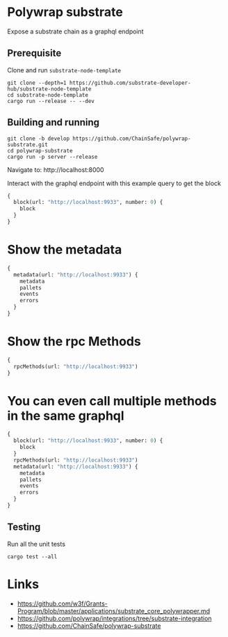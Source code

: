 
# Polywrap substrate

Expose a substrate chain as a graphql endpoint

## Prerequisite
Clone and run `substrate-node-template`

```shell
git clone --depth=1 https://github.com/substrate-developer-hub/substrate-node-template
cd substrate-node-template
cargo run --release -- --dev
```

## Building and running

```shell
git clone -b develop https://github.com/ChainSafe/polywrap-substrate.git
cd polywrap-substrate
cargo run -p server --release
```

Navigate to: http://localhost:8000

Interact with the graphql endpoint with this example query to get the block
```graphql
{
  block(url: "http://localhost:9933", number: 0) {
    block
  }
}
```
# Show the metadata

```graphql
{
  metadata(url: "http://localhost:9933") {
    metadata
    pallets
    events
    errors
  }
}
```

# Show the rpc Methods

```graphql
{
  rpcMethods(url: "http://localhost:9933")
}
```

# You can even call multiple methods in the same graphql
```graphql
{
  block(url: "http://localhost:9933", number: 0) {
    block
  }
  rpcMethods(url: "http://localhost:9933")
  metadata(url: "http://localhost:9933") {
    metadata
    pallets
    events
    errors
  }
}
```

## Testing
Run all the unit tests
```shell
cargo test --all
```

# Links
- https://github.com/w3f/Grants-Program/blob/master/applications/substrate_core_polywrapper.md
- https://github.com/polywrap/integrations/tree/substrate-integration
- https://github.com/ChainSafe/polywrap-substrate
